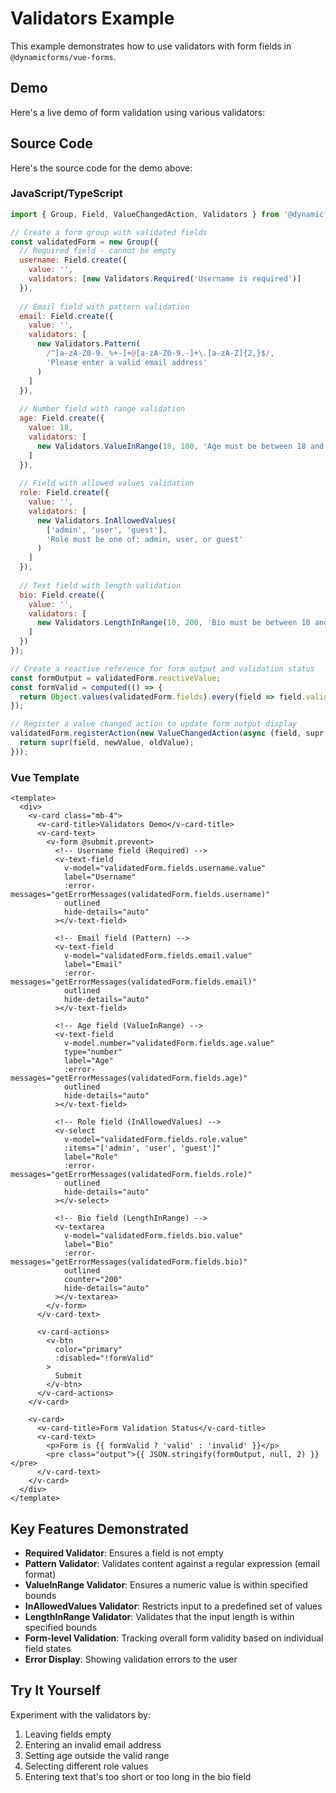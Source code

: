 # Validators Example

This example demonstrates how to use validators with form fields in `@dynamicforms/vue-forms`.

## Demo

Here's a live demo of form validation using various validators:

<ValidatorsFormDemo />

## Source Code

Here's the source code for the demo above:

### JavaScript/TypeScript

```js
import { Group, Field, ValueChangedAction, Validators } from '@dynamicforms/vue-forms';

// Create a form group with validated fields
const validatedForm = new Group({
  // Required field - cannot be empty
  username: Field.create({ 
    value: '', 
    validators: [new Validators.Required('Username is required')]
  }),
  
  // Email field with pattern validation
  email: Field.create({ 
    value: '', 
    validators: [
      new Validators.Pattern(
        /^[a-zA-Z0-9._%+-]+@[a-zA-Z0-9.-]+\.[a-zA-Z]{2,}$/,
        'Please enter a valid email address'
      )
    ]
  }),
  
  // Number field with range validation
  age: Field.create({ 
    value: 18, 
    validators: [
      new Validators.ValueInRange(18, 100, 'Age must be between 18 and 100')
    ]
  }),
  
  // Field with allowed values validation
  role: Field.create({ 
    value: '', 
    validators: [
      new Validators.InAllowedValues(
        ['admin', 'user', 'guest'], 
        'Role must be one of: admin, user, or guest'
      )
    ]
  }),
  
  // Text field with length validation
  bio: Field.create({
    value: '',
    validators: [
      new Validators.LengthInRange(10, 200, 'Bio must be between 10 and 200 characters')
    ]
  })
});

// Create a reactive reference for form output and validation status
const formOutput = validatedForm.reactiveValue;
const formValid = computed(() => {
  return Object.values(validatedForm.fields).every(field => field.valid);
});

// Register a value changed action to update form output display
validatedForm.registerAction(new ValueChangedAction(async (field, supr, newValue, oldValue) => {
  return supr(field, newValue, oldValue);
}));
```

### Vue Template

```vue
<template>
  <div>
    <v-card class="mb-4">
      <v-card-title>Validators Demo</v-card-title>
      <v-card-text>
        <v-form @submit.prevent>
          <!-- Username field (Required) -->
          <v-text-field
            v-model="validatedForm.fields.username.value"
            label="Username"
            :error-messages="getErrorMessages(validatedForm.fields.username)"
            outlined
            hide-details="auto"
          ></v-text-field>
          
          <!-- Email field (Pattern) -->
          <v-text-field
            v-model="validatedForm.fields.email.value"
            label="Email"
            :error-messages="getErrorMessages(validatedForm.fields.email)"
            outlined
            hide-details="auto"
          ></v-text-field>
          
          <!-- Age field (ValueInRange) -->
          <v-text-field
            v-model.number="validatedForm.fields.age.value"
            type="number"
            label="Age"
            :error-messages="getErrorMessages(validatedForm.fields.age)"
            outlined
            hide-details="auto"
          ></v-text-field>
          
          <!-- Role field (InAllowedValues) -->
          <v-select
            v-model="validatedForm.fields.role.value"
            :items="['admin', 'user', 'guest']"
            label="Role"
            :error-messages="getErrorMessages(validatedForm.fields.role)"
            outlined
            hide-details="auto"
          ></v-select>
          
          <!-- Bio field (LengthInRange) -->
          <v-textarea
            v-model="validatedForm.fields.bio.value"
            label="Bio"
            :error-messages="getErrorMessages(validatedForm.fields.bio)"
            outlined
            counter="200"
            hide-details="auto"
          ></v-textarea>
        </v-form>
      </v-card-text>
      
      <v-card-actions>
        <v-btn
          color="primary"
          :disabled="!formValid"
        >
          Submit
        </v-btn>
      </v-card-actions>
    </v-card>

    <v-card>
      <v-card-title>Form Validation Status</v-card-title>
      <v-card-text>
        <p>Form is {{ formValid ? 'valid' : 'invalid' }}</p>
        <pre class="output">{{ JSON.stringify(formOutput, null, 2) }}</pre>
      </v-card-text>
    </v-card>
  </div>
</template>
```

## Key Features Demonstrated

- **Required Validator**: Ensures a field is not empty
- **Pattern Validator**: Validates content against a regular expression (email format)  
- **ValueInRange Validator**: Ensures a numeric value is within specified bounds
- **InAllowedValues Validator**: Restricts input to a predefined set of values
- **LengthInRange Validator**: Validates that the input length is within specified bounds
- **Form-level Validation**: Tracking overall form validity based on individual field states
- **Error Display**: Showing validation errors to the user

## Try It Yourself

Experiment with the validators by:
1. Leaving fields empty
2. Entering an invalid email address
3. Setting age outside the valid range
4. Selecting different role values
5. Entering text that's too short or too long in the bio field

<script setup>
import { computed } from 'vue';
import ValidatorsFormDemo from '../components/validators-demo.vue';

function getErrorMessages(field) {
  if (!field.errors || field.errors.length === 0) return [];
  return field.errors.map(error => {
    if (error.componentBody) return error.componentBody;
    if (error.text) return error.text;
    return 'Validation error';
  });
}
</script>

